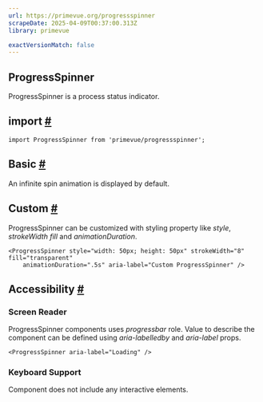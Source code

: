 ```yaml
---
url: https://primevue.org/progressspinner
scrapeDate: 2025-04-09T00:37:00.313Z
library: primevue

exactVersionMatch: false
---
```


## ProgressSpinner

ProgressSpinner is a process status indicator.

## import [#](_progressspinner_.md#import)
```
import ProgressSpinner from 'primevue/progressspinner';
```
## Basic [#](_progressspinner_.md#basic)

An infinite spin animation is displayed by default.

## Custom [#](_progressspinner_.md#custom)

ProgressSpinner can be customized with styling property like _style_, _strokeWidth_ _fill_ and _animationDuration_.
```
<ProgressSpinner style="width: 50px; height: 50px" strokeWidth="8" fill="transparent"
    animationDuration=".5s" aria-label="Custom ProgressSpinner" />
```
## Accessibility [#](_progressspinner_.md#accessibility)

### Screen Reader

ProgressSpinner components uses _progressbar_ role. Value to describe the component can be defined using _aria-labelledby_ and _aria-label_ props.
```
<ProgressSpinner aria-label="Loading" />
```
### Keyboard Support

Component does not include any interactive elements.